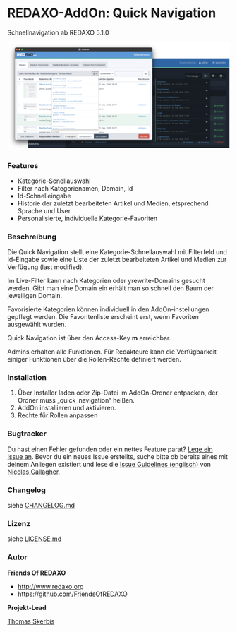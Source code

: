 
REDAXO-AddOn: Quick Navigation
================================================================================

Schnellnavigation ab REDAXO 5.1.0

![Screenshot](https://raw.githubusercontent.com/FriendsOfREDAXO/quick_navigation/assets/quick_navigation.png)

### Features
- Kategorie-Scnellauswahl
- Filter nach Kategorienamen, Domain, Id
- Id-Schnelleingabe
- Historie der zuletzt bearbeiteten Artikel und Medien, etsprechend Sprache und User
- Personalisierte, individuelle Kategorie-Favoriten

### Beschreibung 

Die Quick Navigation stellt eine Kategorie-Schnellauswahl mit Filterfeld und Id-Eingabe sowie eine Liste der zuletzt bearbeiteten Artikel und Medien zur Verfügung (last modified).

Im Live-Filter kann nach Kategorien oder yrewrite-Domains gesucht werden. Gibt man eine Domain ein erhält man so schnell den Baum der jeweiligen Domain. 

Favorisierte Kategorien können individuell in den AddOn-instellungen gepflegt werden. Die Favoritenliste erscheint erst, wenn Favoriten ausgewählt wurden. 

Quick Navigation ist über den Access-Key **m** erreichbar.

Admins erhalten alle Funktionen. Für Redakteure kann die Verfügbarkeit einiger Funktionen über die Rollen-Rechte definiert werden.   

### Installation

1. Über Installer laden oder Zip-Datei im AddOn-Ordner entpacken, der Ordner muss „quick_navigation“ heißen.
2. AddOn installieren und aktivieren.
3. Rechte für Rollen anpassen


### Bugtracker

Du hast einen Fehler gefunden oder ein nettes Feature parat? [Lege ein Issue an](https://github.com/FriendsOfREDAXO/quick_navigation/issues). Bevor du ein neues Issue erstellts, suche bitte ob bereits eines mit deinem Anliegen existiert und lese die [Issue Guidelines (englisch)](https://github.com/necolas/issue-guidelines) von [Nicolas Gallagher](https://github.com/necolas/).


### Changelog

siehe [CHANGELOG.md](https://github.com/FriendsOfREDAXO/quick_navigation/blob/master/CHANGELOG.md)

### Lizenz

siehe [LICENSE.md](https://github.com/FriendsOfREDAXO/quick_navigation/blob/master/LICENSE.md)


### Autor

**Friends Of REDAXO**

* http://www.redaxo.org
* https://github.com/FriendsOfREDAXO

**Projekt-Lead**

[Thomas Skerbis](https://github.com/skerbis)
